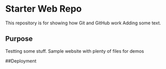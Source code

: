 # Starter Web Repo

This repository is for showing how Git and GitHub work
Adding some text.

## Purpose
Testting some stuff.
Sample website with plenty of files for demos

##Deployment